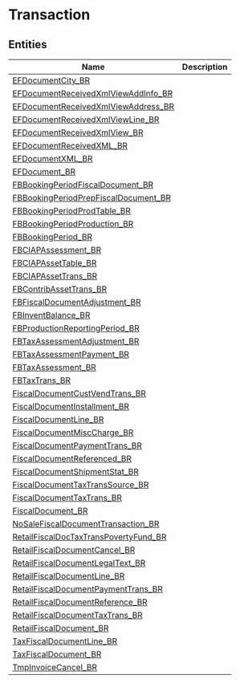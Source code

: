 
# Transaction


## Entities

|Name|Description|
|---|---|
|[EFDocumentCity_BR](EFDocumentCity_BR.cdm.json)||
|[EFDocumentReceivedXmlViewAddInfo_BR](EFDocumentReceivedXmlViewAddInfo_BR.cdm.json)||
|[EFDocumentReceivedXmlViewAddress_BR](EFDocumentReceivedXmlViewAddress_BR.cdm.json)||
|[EFDocumentReceivedXmlViewLine_BR](EFDocumentReceivedXmlViewLine_BR.cdm.json)||
|[EFDocumentReceivedXmlView_BR](EFDocumentReceivedXmlView_BR.cdm.json)||
|[EFDocumentReceivedXML_BR](EFDocumentReceivedXML_BR.cdm.json)||
|[EFDocumentXML_BR](EFDocumentXML_BR.cdm.json)||
|[EFDocument_BR](EFDocument_BR.cdm.json)||
|[FBBookingPeriodFiscalDocument_BR](FBBookingPeriodFiscalDocument_BR.cdm.json)||
|[FBBookingPeriodPrepFiscalDocument_BR](FBBookingPeriodPrepFiscalDocument_BR.cdm.json)||
|[FBBookingPeriodProdTable_BR](FBBookingPeriodProdTable_BR.cdm.json)||
|[FBBookingPeriodProduction_BR](FBBookingPeriodProduction_BR.cdm.json)||
|[FBBookingPeriod_BR](FBBookingPeriod_BR.cdm.json)||
|[FBCIAPAssessment_BR](FBCIAPAssessment_BR.cdm.json)||
|[FBCIAPAssetTable_BR](FBCIAPAssetTable_BR.cdm.json)||
|[FBCIAPAssetTrans_BR](FBCIAPAssetTrans_BR.cdm.json)||
|[FBContribAssetTrans_BR](FBContribAssetTrans_BR.cdm.json)||
|[FBFiscalDocumentAdjustment_BR](FBFiscalDocumentAdjustment_BR.cdm.json)||
|[FBInventBalance_BR](FBInventBalance_BR.cdm.json)||
|[FBProductionReportingPeriod_BR](FBProductionReportingPeriod_BR.cdm.json)||
|[FBTaxAssessmentAdjustment_BR](FBTaxAssessmentAdjustment_BR.cdm.json)||
|[FBTaxAssessmentPayment_BR](FBTaxAssessmentPayment_BR.cdm.json)||
|[FBTaxAssessment_BR](FBTaxAssessment_BR.cdm.json)||
|[FBTaxTrans_BR](FBTaxTrans_BR.cdm.json)||
|[FiscalDocumentCustVendTrans_BR](FiscalDocumentCustVendTrans_BR.cdm.json)||
|[FiscalDocumentInstallment_BR](FiscalDocumentInstallment_BR.cdm.json)||
|[FiscalDocumentLine_BR](FiscalDocumentLine_BR.cdm.json)||
|[FiscalDocumentMiscCharge_BR](FiscalDocumentMiscCharge_BR.cdm.json)||
|[FiscalDocumentPaymentTrans_BR](FiscalDocumentPaymentTrans_BR.cdm.json)||
|[FiscalDocumentReferenced_BR](FiscalDocumentReferenced_BR.cdm.json)||
|[FiscalDocumentShipmentStat_BR](FiscalDocumentShipmentStat_BR.cdm.json)||
|[FiscalDocumentTaxTransSource_BR](FiscalDocumentTaxTransSource_BR.cdm.json)||
|[FiscalDocumentTaxTrans_BR](FiscalDocumentTaxTrans_BR.cdm.json)||
|[FiscalDocument_BR](FiscalDocument_BR.cdm.json)||
|[NoSaleFiscalDocumentTransaction_BR](NoSaleFiscalDocumentTransaction_BR.cdm.json)||
|[RetailFiscalDocTaxTransPovertyFund_BR](RetailFiscalDocTaxTransPovertyFund_BR.cdm.json)||
|[RetailFiscalDocumentCancel_BR](RetailFiscalDocumentCancel_BR.cdm.json)||
|[RetailFiscalDocumentLegalText_BR](RetailFiscalDocumentLegalText_BR.cdm.json)||
|[RetailFiscalDocumentLine_BR](RetailFiscalDocumentLine_BR.cdm.json)||
|[RetailFiscalDocumentPaymentTrans_BR](RetailFiscalDocumentPaymentTrans_BR.cdm.json)||
|[RetailFiscalDocumentReference_BR](RetailFiscalDocumentReference_BR.cdm.json)||
|[RetailFiscalDocumentTaxTrans_BR](RetailFiscalDocumentTaxTrans_BR.cdm.json)||
|[RetailFiscalDocument_BR](RetailFiscalDocument_BR.cdm.json)||
|[TaxFiscalDocumentLine_BR](TaxFiscalDocumentLine_BR.cdm.json)||
|[TaxFiscalDocument_BR](TaxFiscalDocument_BR.cdm.json)||
|[TmpInvoiceCancel_BR](TmpInvoiceCancel_BR.cdm.json)||
